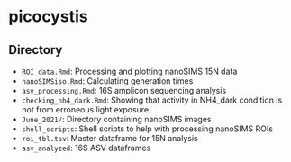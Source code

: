 # picocystis

## Directory
- `ROI_data.Rmd`: Processing and plotting nanoSIMS 15N data
- `nanoSIMSiso.Rmd`: Calculating generation times
- `asv_processing.Rmd`: 16S amplicon sequencing analysis
- `checking_nh4_dark.Rmd`: Showing that activity in NH4_dark condition is not from erroneous light exposure.
- `June_2021/`: Directory containing nanoSIMS images
- `shell_scripts`: Shell scripts to help with processing nanoSIMS ROIs
- `roi_tbl.tsv`: Master dataframe for 15N analysis
- `asv_analyzed`: 16S ASV dataframes
